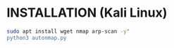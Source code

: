    # INSTALLATION (Kali Linux)

```bash
sudo apt install wget nmap arp-scan -y"
python3 autonmap.py
```
